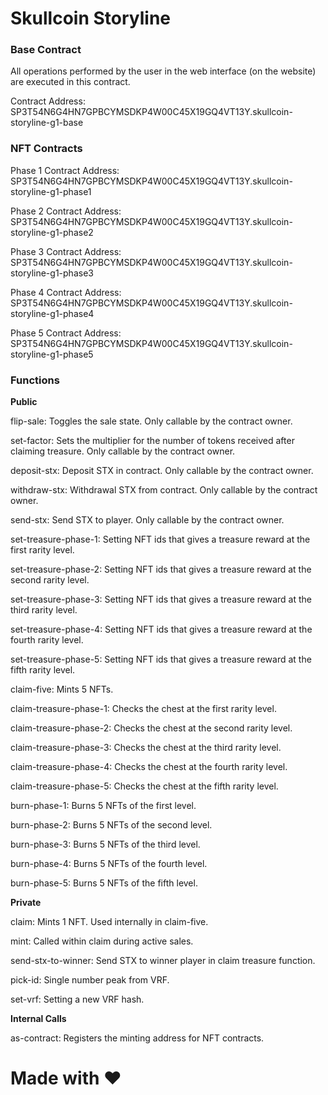 # Skullcoin Storyline

### Base Contract

All operations performed by the user in the web interface (on the website) are executed in this contract.

Contract Address: SP3T54N6G4HN7GPBCYMSDKP4W00C45X19GQ4VT13Y.skullcoin-storyline-g1-base

### NFT Contracts

Phase 1 Contract Address: SP3T54N6G4HN7GPBCYMSDKP4W00C45X19GQ4VT13Y.skullcoin-storyline-g1-phase1

Phase 2 Contract Address: SP3T54N6G4HN7GPBCYMSDKP4W00C45X19GQ4VT13Y.skullcoin-storyline-g1-phase2

Phase 3 Contract Address: SP3T54N6G4HN7GPBCYMSDKP4W00C45X19GQ4VT13Y.skullcoin-storyline-g1-phase3

Phase 4 Contract Address: SP3T54N6G4HN7GPBCYMSDKP4W00C45X19GQ4VT13Y.skullcoin-storyline-g1-phase4

Phase 5 Contract Address: SP3T54N6G4HN7GPBCYMSDKP4W00C45X19GQ4VT13Y.skullcoin-storyline-g1-phase5

### Functions

**Public**

flip-sale: Toggles the sale state. Only callable by the contract owner.

set-factor: Sets the multiplier for the number of tokens received after claiming treasure. Only callable by the contract owner.

deposit-stx: Deposit STX in contract. Only callable by the contract owner.

withdraw-stx: Withdrawal STX from contract. Only callable by the contract owner.

send-stx: Send STX to player. Only callable by the contract owner.

set-treasure-phase-1: Setting NFT ids that gives a treasure reward at the first rarity level.

set-treasure-phase-2: Setting NFT ids that gives a treasure reward at the second rarity level.

set-treasure-phase-3: Setting NFT ids that gives a treasure reward at the third rarity level.

set-treasure-phase-4: Setting NFT ids that gives a treasure reward at the fourth rarity level.

set-treasure-phase-5: Setting NFT ids that gives a treasure reward at the fifth rarity level.

claim-five: Mints 5 NFTs.

claim-treasure-phase-1: Checks the chest at the first rarity level.

claim-treasure-phase-2: Checks the chest at the second rarity level.

claim-treasure-phase-3: Checks the chest at the third rarity level.

claim-treasure-phase-4: Checks the chest at the fourth rarity level.

claim-treasure-phase-5: Checks the chest at the fifth rarity level.

burn-phase-1: Burns 5 NFTs of the first level.

burn-phase-2: Burns 5 NFTs of the second level.

burn-phase-3: Burns 5 NFTs of the third level.

burn-phase-4: Burns 5 NFTs of the fourth level.

burn-phase-5: Burns 5 NFTs of the fifth level.

**Private**

claim: Mints 1 NFT. Used internally in claim-five.

mint: Called within claim during active sales.

send-stx-to-winner: Send STX to winner player in claim treasure function.

pick-id: Single number peak from VRF.

set-vrf: Setting a new VRF hash.

**Internal Calls**

as-contract: Registers the minting address for NFT contracts.

# Made with :heart: